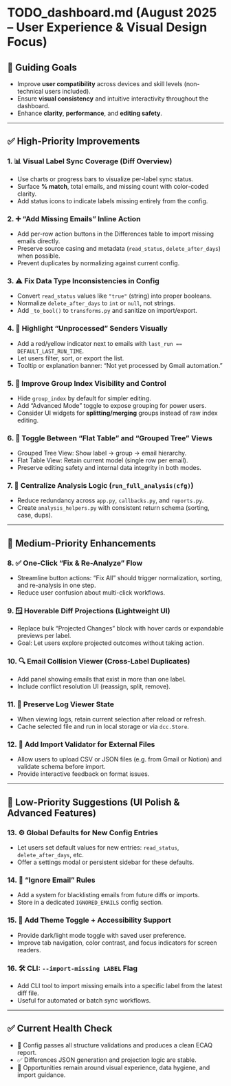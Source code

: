 # TODO_dashboard.md (August 2025 – User Experience & Visual Design Focus)

## 🎯 Guiding Goals

- Improve **user compatibility** across devices and skill levels (non-technical users included).
- Ensure **visual consistency** and intuitive interactivity throughout the dashboard.
- Enhance **clarity**, **performance**, and **editing safety**.

---

## ✅ High-Priority Improvements

### 1. 📊 Visual Label Sync Coverage (Diff Overview)

- Use charts or progress bars to visualize per-label sync status.
- Surface **% match**, total emails, and missing count with color-coded clarity.
- Add status icons to indicate labels missing entirely from the config.

### 2. ➕ “Add Missing Emails” Inline Action

- Add per-row action buttons in the Differences table to import missing emails directly.
- Preserve source casing and metadata (`read_status`, `delete_after_days`) when possible.
- Prevent duplicates by normalizing against current config.

### 3. ⚠️ Fix Data Type Inconsistencies in Config

- Convert `read_status` values like `"true"` (string) into proper booleans.
- Normalize `delete_after_days` to `int` or `null`, not strings.
- Add `_to_bool()` to `transforms.py` and sanitize on import/export.

### 4. 🚩 Highlight “Unprocessed” Senders Visually

- Add a red/yellow indicator next to emails with `last_run == DEFAULT_LAST_RUN_TIME`.
- Let users filter, sort, or export the list.
- Tooltip or explanation banner: “Not yet processed by Gmail automation.”

### 5. 🧩 Improve Group Index Visibility and Control

- Hide `group_index` by default for simpler editing.
- Add “Advanced Mode” toggle to expose grouping for power users.
- Consider UI widgets for **splitting/merging** groups instead of raw index editing.

### 6. 🔀 Toggle Between “Flat Table” and “Grouped Tree” Views

- Grouped Tree View: Show label → group → email hierarchy.
- Flat Table View: Retain current model (single row per email).
- Preserve editing safety and internal data integrity in both modes.

### 7. 🔁 Centralize Analysis Logic (`run_full_analysis(cfg)`)

- Reduce redundancy across `app.py`, `callbacks.py`, and `reports.py`.
- Create `analysis_helpers.py` with consistent return schema (sorting, case, dups).

---

## 🔶 Medium-Priority Enhancements

### 8. ✅ One-Click “Fix & Re-Analyze” Flow

- Streamline button actions: “Fix All” should trigger normalization, sorting, and re-analysis in one step.
- Reduce user confusion about multi-click workflows.

### 9. 🪟 Hoverable Diff Projections (Lightweight UI)

- Replace bulk “Projected Changes” block with hover cards or expandable previews per label.
- Goal: Let users explore projected outcomes without taking action.

### 10. 🔍 Email Collision Viewer (Cross-Label Duplicates)

- Add panel showing emails that exist in more than one label.
- Include conflict resolution UI (reassign, split, remove).

### 11. 💾 Preserve Log Viewer State

- When viewing logs, retain current selection after reload or refresh.
- Cache selected file and run in local storage or via `dcc.Store`.

### 12. 🧪 Add Import Validator for External Files

- Allow users to upload CSV or JSON files (e.g. from Gmail or Notion) and validate schema before import.
- Provide interactive feedback on format issues.

---

## 🧊 Low-Priority Suggestions (UI Polish & Advanced Features)

### 13. ⚙️ Global Defaults for New Config Entries

- Let users set default values for new entries: `read_status`, `delete_after_days`, etc.
- Offer a settings modal or persistent sidebar for these defaults.

### 14. 🧼 “Ignore Email” Rules

- Add a system for blacklisting emails from future diffs or imports.
- Store in a dedicated `IGNORED_EMAILS` config section.

### 15. 🌙 Add Theme Toggle + Accessibility Support

- Provide dark/light mode toggle with saved user preference.
- Improve tab navigation, color contrast, and focus indicators for screen readers.

### 16. 🛠️ CLI: `--import-missing LABEL` Flag

- Add CLI tool to import missing emails into a specific label from the latest diff file.
- Useful for automated or batch sync workflows.

---

## ✅ Current Health Check

- 🎉 Config passes all structure validations and produces a clean ECAQ report.
- ✅ Differences JSON generation and projection logic are stable.
- 🧩 Opportunities remain around visual experience, data hygiene, and import guidance.
